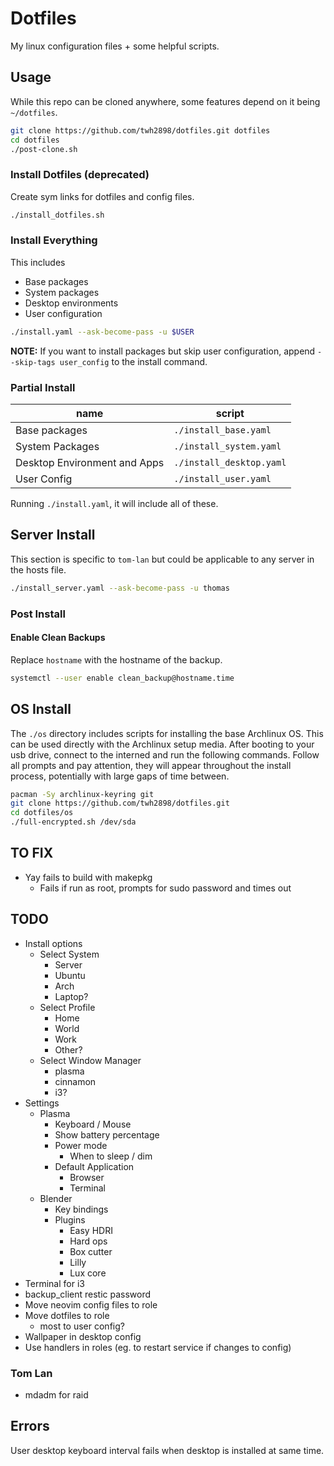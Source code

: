 # Dotfiles

My linux configuration files + some helpful scripts.

## Usage

While this repo can be cloned anywhere, some features depend on it being
`~/dotfiles`.

```sh
git clone https://github.com/twh2898/dotfiles.git dotfiles
cd dotfiles
./post-clone.sh
```

### Install Dotfiles (deprecated)

Create sym links for dotfiles and config files.

```sh
./install_dotfiles.sh
```

### Install Everything

This includes

- Base packages
- System packages
- Desktop environments
- User configuration

```sh
./install.yaml --ask-become-pass -u $USER
```

**NOTE:** If you want to install packages but skip user configuration, append
`--skip-tags user_config` to the install command.

### Partial Install

 | name                         | script                   |
 | ---------------------------- | ------------------------ |
 | Base packages                | `./install_base.yaml`    |
 | System Packages              | `./install_system.yaml`  |
 | Desktop Environment and Apps | `./install_desktop.yaml` |
 | User Config                  | `./install_user.yaml`    |

Running `./install.yaml`, it will include all of these.

## Server Install

This section is specific to `tom-lan` but could be applicable to any server
in the hosts file.

```sh
./install_server.yaml --ask-become-pass -u thomas
```

### Post Install

#### Enable Clean Backups

Replace `hostname` with the hostname of the backup.

```sh
systemctl --user enable clean_backup@hostname.time
```

## OS Install

The `./os` directory includes scripts for installing the base Archlinux OS.
This can be used directly with the Archlinux setup media. After booting to
your usb drive, connect to the interned and run the following commands. Follow
all prompts and pay attention, they will appear throughout the install process,
potentially with large gaps of time between.

```sh
pacman -Sy archlinux-keyring git
git clone https://github.com/twh2898/dotfiles.git
cd dotfiles/os
./full-encrypted.sh /dev/sda
```

## TO FIX

- Yay fails to build with makepkg
  - Fails if run as root, prompts for sudo password and times out

## TODO

- Install options
  - Select System
    - Server
    - Ubuntu
    - Arch
    - Laptop?
  - Select Profile
    - Home
    - World
    - Work
    - Other?
  - Select Window Manager
    - plasma
    - cinnamon
    - i3?
- Settings
  - Plasma
    - Keyboard / Mouse
    - Show battery percentage
    - Power mode
      - When to sleep / dim
    - Default Application
      - Browser
      - Terminal
  - Blender
    - Key bindings
    - Plugins
      - Easy HDRI
      - Hard ops
      - Box cutter
      - Lilly
      - Lux core
- Terminal for i3
- backup_client restic password
- Move neovim config files to role
- Move dotfiles to role
  - most to user config?
- Wallpaper in desktop config
- Use handlers in roles (eg. to restart service if changes to config)

### Tom Lan

- mdadm for raid

## Errors

User desktop keyboard interval fails when desktop is installed at same time.
